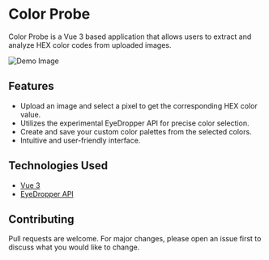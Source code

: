 # Color Probe

Color Probe is a Vue 3 based application that allows users to extract and analyze HEX color codes from uploaded images.

![Demo Image](assets/demo.png)

## Features

- Upload an image and select a pixel to get the corresponding HEX color value.
- Utilizes the experimental EyeDropper API for precise color selection.
- Create and save your custom color palettes from the selected colors.
- Intuitive and user-friendly interface.

## Technologies Used

- [Vue 3](https://v3.vuejs.org/)
- [EyeDropper API](https://wicg.github.io/eyedropper-api/)

## Contributing

Pull requests are welcome. For major changes, please open an issue first to discuss what you would like to change.
